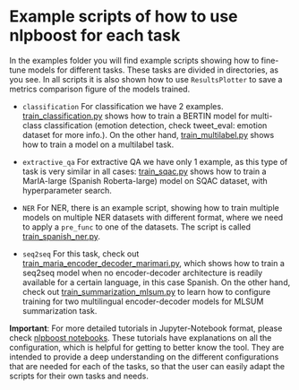 # Example scripts of how to use nlpboost for each task

In the examples folder you will find example scripts showing how to fine-tune models for different tasks. These tasks are divided in directories, as you see. In all scripts it is also shown how to use `ResultsPlotter` to save a metrics comparison figure of the models trained.

* `classification`
    For classification we have 2 examples. [train_classification.py](https://github.com/avacaondata/nlpboost/blob/main/examples/classification/train_classification.py) shows how to train a BERTIN model for multi-class classification (emotion detection, check tweet_eval: emotion dataset for more info.). On the other hand, [train_multilabel.py](https://github.com/avacaondata/nlpboost/blob/main/examples/classification/train_multilabel.py) shows how to train a model on a multilabel task.

* `extractive_qa`
    For extractive QA we have only 1 example, as this type of task is very similar in all cases: [train_sqac.py](https://github.com/avacaondata/nlpboost/blob/main/examples/extractive_qa/train_sqac.py) shows how to train a MarIA-large (Spanish Roberta-large) model on SQAC dataset, with hyperparameter search.

* `NER`
    For NER, there is an example script, showing how to train multiple models on multiple NER datasets with different format, where we need to apply a `pre_func` to one of the datasets. The script is called [train_spanish_ner.py](https://github.com/avacaondata/nlpboost/blob/main/examples/NER/train_spanish_ner.py).

* `seq2seq`
    For this task, check out [train_maria_encoder_decoder_marimari.py](https://github.com/avacaondata/nlpboost/blob/main/examples/seq2seq/train_maria_encoder_decoder_marimari.py), which shows how to train a seq2seq model when no encoder-decoder architecture is readily available for a certain language, in this case Spanish. On the other hand, check out [train_summarization_mlsum.py](https://github.com/avacaondata/nlpboost/blob/main/examples/seq2seq/train_summarization_mlsum.py) to learn how to configure training for two multilingual encoder-decoder models for MLSUM summarization task.

**Important**: For more detailed tutorials in Jupyter-Notebook format, please check [nlpboost notebooks](https://github.com/avacaondata/nlpboost/tree/main/notebooks). These tutorials have explanations on all the configuration, which is helpful for getting to better know the tool. They are intended to provide a deep understanding on the different configurations that are needed for each of the tasks, so that the user can easily adapt the scripts for their own tasks and needs.